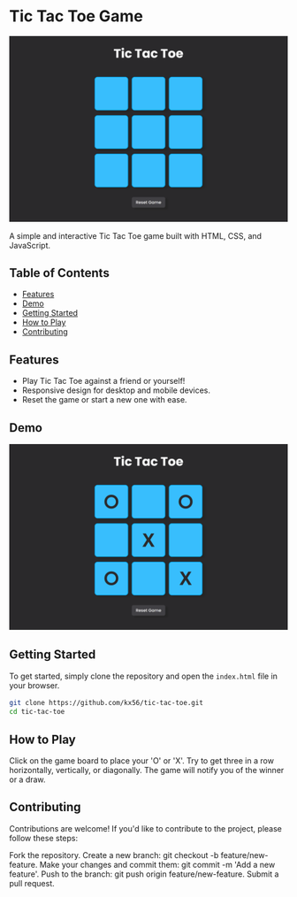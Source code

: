 # Tic Tac Toe Game

![Tic Tac Toe](Tic-Tac-Toe.png)

A simple and interactive Tic Tac Toe game built with HTML, CSS, and JavaScript.

## Table of Contents

- [Features](#features)
- [Demo](#demo)
- [Getting Started](#getting-started)
- [How to Play](#how-to-play)
- [Contributing](#contributing)

## Features

- Play Tic Tac Toe against a friend or yourself!
- Responsive design for desktop and mobile devices.
- Reset the game or start a new one with ease.

## Demo

![Tic Tac Toe Demo](Tic-Tac-Toe_1.png)


## Getting Started

To get started, simply clone the repository and open the `index.html` file in your browser.

```bash
git clone https://github.com/kx56/tic-tac-toe.git
cd tic-tac-toe
```

## How to Play

Click on the game board to place your 'O' or 'X'.
Try to get three in a row horizontally, vertically, or diagonally.
The game will notify you of the winner or a draw.

## Contributing
Contributions are welcome! If you'd like to contribute to the project, please follow these steps:

Fork the repository.
Create a new branch: git checkout -b feature/new-feature.
Make your changes and commit them: git commit -m 'Add a new feature'.
Push to the branch: git push origin feature/new-feature.
Submit a pull request.

